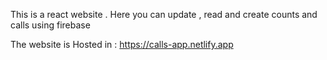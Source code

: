 This is a react website . Here you can update , read and create counts and calls using firebase 

The website is Hosted in : https://calls-app.netlify.app